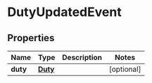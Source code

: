 

# DutyUpdatedEvent

## Properties

Name | Type | Description | Notes
------------ | ------------- | ------------- | -------------
**duty** | [**Duty**](Duty.md) |  |  [optional]



